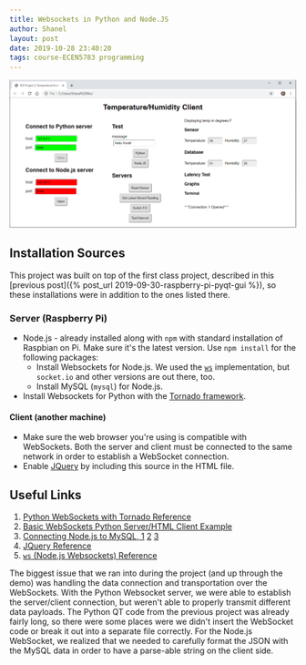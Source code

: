 ```yaml
---
title: Websockets in Python and Node.JS
author: Shanel
layout: post
date: 2019-10-28 23:40:20
tags: course-ECEN5783 programming
---
```


![Screenshot of temperature/humidity GUI accessed via HTML](/assets/img/EIDproj2.png)

## Installation Sources

This project was built on top of the first class project, described in this [previous post]({% post_url 2019-09-30-raspberry-pi-pyqt-gui %}), so these installations were in addition to the ones listed there.

### Server (Raspberry Pi)
- Node.js - already installed along with `npm` with standard installation of Raspbian on Pi. Make sure it's the latest version. Use `npm install` for the following packages:
    -  Install Websockets for Node.js. We used the [`ws`](https://github.com/websockets/ws) implementation, but `socket.io` and other versions are out there, too.
    - Install MySQL (`mysql`) for Node.js.
- Install Websockets for Python with the [Tornado framework](https://pypi.org/project/tornado/).

#### Client (another machine)
- Make sure the web browser you're using is compatible with WebSockets. Both the server and client must be connected to the same network in order to establish a WebSocket connection.
- Enable [JQuery](http://code.jquery.com/jquery.min.js) by including this source in the HTML file.

## Useful Links

1. [Python WebSockets with Tornado Reference](https://www.tornadoweb.org/en/stable/websocket.html) 
2. [Basic WebSockets Python Server/HTML Client Example](https://os.mbed.com/cookbook/Websockets-Server)
3. [Connecting Node.js to MySQL, 1](https://www.w3schools.com/nodejs/nodejs_mysql_select.asp) [2](https://markshust.com/2013/11/07/creating-nodejs-server-client-socket-io-mysql/) [3]( https://stackoverflow.com/questions/54606538/node-js-ws-and-mysql)
4. [JQuery Reference](https://api.jquery.com/)
5. [`ws` (Node.js Websockets) Reference](https://github.com/websockets/ws)

The biggest issue that we ran into during the project (and up through the demo) was handling the data connection and transportation over the WebSockets. With the Python Websocket server, we were able to establish the server/client connection, but weren't able to properly transmit different data payloads. The Python QT code from the previous project was already fairly long, so there were some places were we didn't insert the WebSocket code or break it out into a separate file correctly. For the Node.js WebSocket, we realized that we needed to carefully format the JSON with the MySQL data in order to have a parse-able string on the client side.
